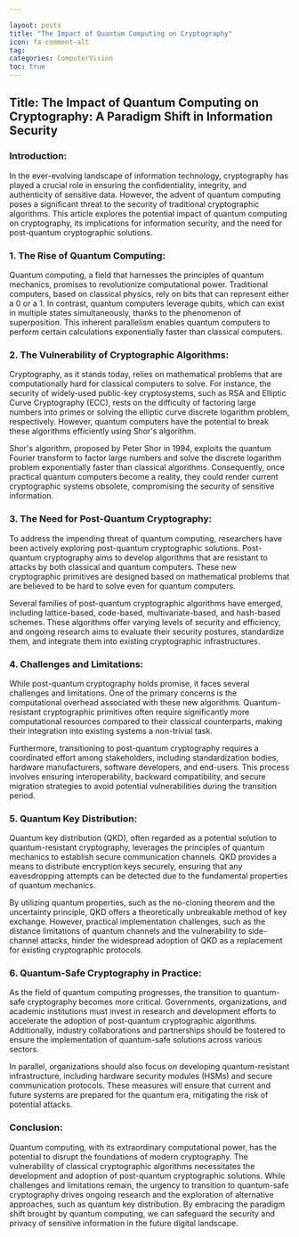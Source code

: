 ```yaml
---

layout: posts
title: "The Impact of Quantum Computing on Cryptography"
icon: fa-comment-alt
tag:      
categories: ComputerVision
toc: true
---
```




## Title: The Impact of Quantum Computing on Cryptography: A Paradigm Shift in Information Security

### Introduction:

In the ever-evolving landscape of information technology, cryptography has played a crucial role in ensuring the confidentiality, integrity, and authenticity of sensitive data. However, the advent of quantum computing poses a significant threat to the security of traditional cryptographic algorithms. This article explores the potential impact of quantum computing on cryptography, its implications for information security, and the need for post-quantum cryptographic solutions.

### 1. The Rise of Quantum Computing:

Quantum computing, a field that harnesses the principles of quantum mechanics, promises to revolutionize computational power. Traditional computers, based on classical physics, rely on bits that can represent either a 0 or a 1. In contrast, quantum computers leverage qubits, which can exist in multiple states simultaneously, thanks to the phenomenon of superposition. This inherent parallelism enables quantum computers to perform certain calculations exponentially faster than classical computers.

### 2. The Vulnerability of Cryptographic Algorithms:

Cryptography, as it stands today, relies on mathematical problems that are computationally hard for classical computers to solve. For instance, the security of widely-used public-key cryptosystems, such as RSA and Elliptic Curve Cryptography (ECC), rests on the difficulty of factoring large numbers into primes or solving the elliptic curve discrete logarithm problem, respectively. However, quantum computers have the potential to break these algorithms efficiently using Shor's algorithm.

Shor's algorithm, proposed by Peter Shor in 1994, exploits the quantum Fourier transform to factor large numbers and solve the discrete logarithm problem exponentially faster than classical algorithms. Consequently, once practical quantum computers become a reality, they could render current cryptographic systems obsolete, compromising the security of sensitive information.

### 3. The Need for Post-Quantum Cryptography:

To address the impending threat of quantum computing, researchers have been actively exploring post-quantum cryptographic solutions. Post-quantum cryptography aims to develop algorithms that are resistant to attacks by both classical and quantum computers. These new cryptographic primitives are designed based on mathematical problems that are believed to be hard to solve even for quantum computers.

Several families of post-quantum cryptographic algorithms have emerged, including lattice-based, code-based, multivariate-based, and hash-based schemes. These algorithms offer varying levels of security and efficiency, and ongoing research aims to evaluate their security postures, standardize them, and integrate them into existing cryptographic infrastructures.

### 4. Challenges and Limitations:

While post-quantum cryptography holds promise, it faces several challenges and limitations. One of the primary concerns is the computational overhead associated with these new algorithms. Quantum-resistant cryptographic primitives often require significantly more computational resources compared to their classical counterparts, making their integration into existing systems a non-trivial task.

Furthermore, transitioning to post-quantum cryptography requires a coordinated effort among stakeholders, including standardization bodies, hardware manufacturers, software developers, and end-users. This process involves ensuring interoperability, backward compatibility, and secure migration strategies to avoid potential vulnerabilities during the transition period.

### 5. Quantum Key Distribution:

Quantum key distribution (QKD), often regarded as a potential solution to quantum-resistant cryptography, leverages the principles of quantum mechanics to establish secure communication channels. QKD provides a means to distribute encryption keys securely, ensuring that any eavesdropping attempts can be detected due to the fundamental properties of quantum mechanics.

By utilizing quantum properties, such as the no-cloning theorem and the uncertainty principle, QKD offers a theoretically unbreakable method of key exchange. However, practical implementation challenges, such as the distance limitations of quantum channels and the vulnerability to side-channel attacks, hinder the widespread adoption of QKD as a replacement for existing cryptographic protocols.

### 6. Quantum-Safe Cryptography in Practice:

As the field of quantum computing progresses, the transition to quantum-safe cryptography becomes more critical. Governments, organizations, and academic institutions must invest in research and development efforts to accelerate the adoption of post-quantum cryptographic algorithms. Additionally, industry collaborations and partnerships should be fostered to ensure the implementation of quantum-safe solutions across various sectors.

In parallel, organizations should also focus on developing quantum-resistant infrastructure, including hardware security modules (HSMs) and secure communication protocols. These measures will ensure that current and future systems are prepared for the quantum era, mitigating the risk of potential attacks.

### Conclusion:

Quantum computing, with its extraordinary computational power, has the potential to disrupt the foundations of modern cryptography. The vulnerability of classical cryptographic algorithms necessitates the development and adoption of post-quantum cryptographic solutions. While challenges and limitations remain, the urgency to transition to quantum-safe cryptography drives ongoing research and the exploration of alternative approaches, such as quantum key distribution. By embracing the paradigm shift brought by quantum computing, we can safeguard the security and privacy of sensitive information in the future digital landscape.